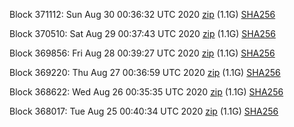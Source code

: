 Block 371112: Sun Aug 30 00:36:32 UTC 2020 [zip](https://dash-bootstrap.ams3.digitaloceanspaces.com/testnet/2020-08-30/bootstrap.dat.zip) (1.1G) [SHA256](https://dash-bootstrap.ams3.digitaloceanspaces.com/testnet/2020-08-30/sha256.txt)

Block 370510: Sat Aug 29 00:37:43 UTC 2020 [zip](https://dash-bootstrap.ams3.digitaloceanspaces.com/testnet/2020-08-29/bootstrap.dat.zip) (1.1G) [SHA256](https://dash-bootstrap.ams3.digitaloceanspaces.com/testnet/2020-08-29/sha256.txt)

Block 369856: Fri Aug 28 00:39:27 UTC 2020 [zip](https://dash-bootstrap.ams3.digitaloceanspaces.com/testnet/2020-08-28/bootstrap.dat.zip) (1.1G) [SHA256](https://dash-bootstrap.ams3.digitaloceanspaces.com/testnet/2020-08-28/sha256.txt)

Block 369220: Thu Aug 27 00:36:59 UTC 2020 [zip](https://dash-bootstrap.ams3.digitaloceanspaces.com/testnet/2020-08-27/bootstrap.dat.zip) (1.1G) [SHA256](https://dash-bootstrap.ams3.digitaloceanspaces.com/testnet/2020-08-27/sha256.txt)

Block 368622: Wed Aug 26 00:35:35 UTC 2020 [zip](https://dash-bootstrap.ams3.digitaloceanspaces.com/testnet/2020-08-26/bootstrap.dat.zip) (1.1G) [SHA256](https://dash-bootstrap.ams3.digitaloceanspaces.com/testnet/2020-08-26/sha256.txt)

Block 368017: Tue Aug 25 00:40:34 UTC 2020 [zip](https://dash-bootstrap.ams3.digitaloceanspaces.com/testnet/2020-08-25/bootstrap.dat.zip) (1.1G) [SHA256](https://dash-bootstrap.ams3.digitaloceanspaces.com/testnet/2020-08-25/sha256.txt)
